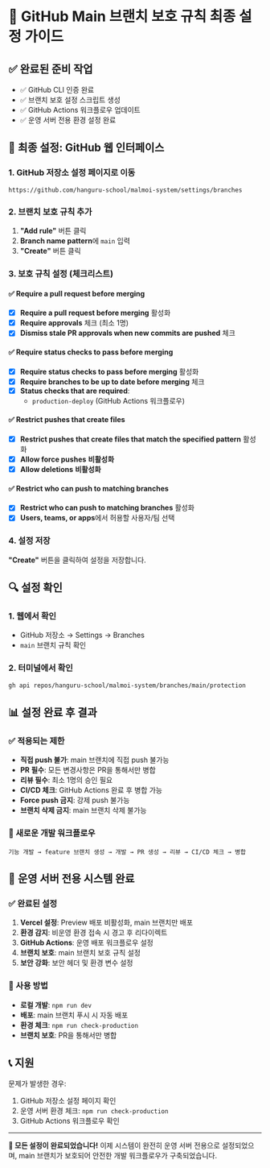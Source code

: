 # 🎯 GitHub Main 브랜치 보호 규칙 최종 설정 가이드

## ✅ 완료된 준비 작업
- ✅ GitHub CLI 인증 완료
- ✅ 브랜치 보호 설정 스크립트 생성
- ✅ GitHub Actions 워크플로우 업데이트
- ✅ 운영 서버 전용 환경 설정 완료

## 🚀 최종 설정: GitHub 웹 인터페이스

### 1. GitHub 저장소 설정 페이지로 이동
```
https://github.com/hanguru-school/malmoi-system/settings/branches
```

### 2. 브랜치 보호 규칙 추가
1. **"Add rule"** 버튼 클릭
2. **Branch name pattern**에 `main` 입력
3. **"Create"** 버튼 클릭

### 3. 보호 규칙 설정 (체크리스트)

#### ✅ Require a pull request before merging
- [x] **Require a pull request before merging** 활성화
- [x] **Require approvals** 체크 (최소 1명)
- [x] **Dismiss stale PR approvals when new commits are pushed** 체크

#### ✅ Require status checks to pass before merging
- [x] **Require status checks to pass before merging** 활성화
- [x] **Require branches to be up to date before merging** 체크
- [x] **Status checks that are required**:
  - `production-deploy` (GitHub Actions 워크플로우)

#### ✅ Restrict pushes that create files
- [x] **Restrict pushes that create files that match the specified pattern** 활성화
- [x] **Allow force pushes** **비활성화**
- [x] **Allow deletions** **비활성화**

#### ✅ Restrict who can push to matching branches
- [x] **Restrict who can push to matching branches** 활성화
- [x] **Users, teams, or apps**에서 허용할 사용자/팀 선택

### 4. 설정 저장
**"Create"** 버튼을 클릭하여 설정을 저장합니다.

## 🔍 설정 확인

### 1. 웹에서 확인
- GitHub 저장소 → Settings → Branches
- `main` 브랜치 규칙 확인

### 2. 터미널에서 확인
```bash
gh api repos/hanguru-school/malmoi-system/branches/main/protection
```

## 📊 설정 완료 후 결과

### ✅ 적용되는 제한
- **직접 push 불가**: main 브랜치에 직접 push 불가능
- **PR 필수**: 모든 변경사항은 PR을 통해서만 병합
- **리뷰 필수**: 최소 1명의 승인 필요
- **CI/CD 체크**: GitHub Actions 완료 후 병합 가능
- **Force push 금지**: 강제 push 불가능
- **브랜치 삭제 금지**: main 브랜치 삭제 불가능

### 🔄 새로운 개발 워크플로우
```
기능 개발 → feature 브랜치 생성 → 개발 → PR 생성 → 리뷰 → CI/CD 체크 → 병합
```

## 🎯 운영 서버 전용 시스템 완료

### ✅ 완료된 설정
1. **Vercel 설정**: Preview 배포 비활성화, main 브랜치만 배포
2. **환경 감지**: 비운영 환경 접속 시 경고 후 리다이렉트
3. **GitHub Actions**: 운영 배포 워크플로우 설정
4. **브랜치 보호**: main 브랜치 보호 규칙 설정
5. **보안 강화**: 보안 헤더 및 환경 변수 설정

### 🚀 사용 방법
- **로컬 개발**: `npm run dev`
- **배포**: main 브랜치 푸시 시 자동 배포
- **환경 체크**: `npm run check-production`
- **브랜치 보호**: PR을 통해서만 병합

## 📞 지원

문제가 발생한 경우:
1. GitHub 저장소 설정 페이지 확인
2. 운영 서버 환경 체크: `npm run check-production`
3. GitHub Actions 워크플로우 확인

---

**🎉 모든 설정이 완료되었습니다!**
이제 시스템이 완전히 운영 서버 전용으로 설정되었으며, main 브랜치가 보호되어 안전한 개발 워크플로우가 구축되었습니다. 